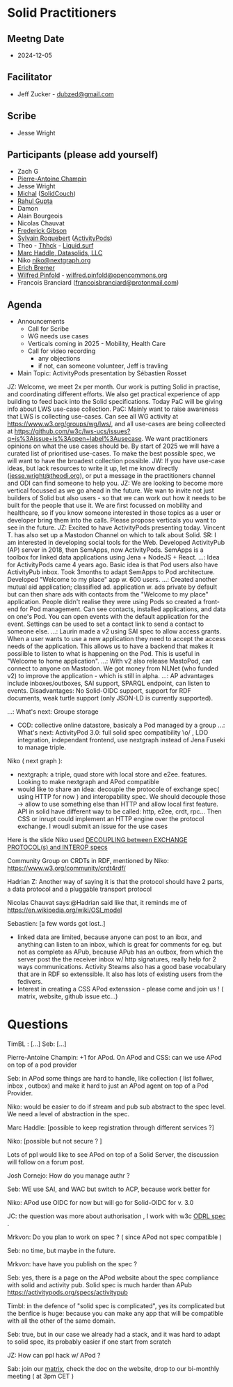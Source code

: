 # Solid Practitioners

## Meetng Date
* 2024-12-05

## Facilitator 
* Jeff Zucker - dubzed@gmail.com

## Scribe
* Jesse Wright

## Participants (please add yourself)
* Zach G
* [Pierre-Antoine Champin](https://champin.net/#pa)
* Jesse Wright
* [Michal](https://id.mrkvon.org) ([SolidCouch](https://github.com/solidcouch))
* [Rahul Gupta](https://cxres.pages.dev/profile#i)
* Damon
* Alain Bourgeois
* Nicolas Chauvat
* [Frederick Gibson ](https://graphmetrix.com/trinpod-server)
* [Sylvain Roquebert](https://github.com/SlyRock) ([ActivityPods](https://activitypods.org/))
* Theo - [Thhck](https://github.com/thhck) -  [Liquid.surf](https://liquid.surf)
* [Marc Haddle, Datasolids, LLC](marc.haddle@datasolids.com) 
* Niko niko@nextgraph.org
* [Erich Bremer](https://bmi.stonybrookmedicine.edu)
* [Wilfred Pinfold](https://opencommons.org)  - wilfred.pinfold@opencommons.org
* Francois Branciard (francoisbranciard@protonmail.com)

## Agenda

* Announcements
    * Call for Scribe
    * WG needs use cases
    * Verticals coming in 2025 - Mobility, Health Care
    * Call for video recording
         * any objections
         * if not, can someone volunteer, Jeff is travling
* Main Topic: ActivityPods presentation by Sébastien Rosset 

JZ: Welcome, we meet 2x per month. Our work is putting Solid in practise, and coordinating different efforts. We also get practical experience of app building to feed back into the Solid specifications. Today PaC will be giving info about LWS use-case collection.
PaC: Mainly want to raise awareness that LWS is collecting use-cases. Can see all WG activity at https://www.w3.org/groups/wg/lws/, and all use-cases are being colleected at https://github.com/w3c/lws-ucs/issues?q=is%3Aissue+is%3Aopen+label%3Ausecase. We want practitioners opinions on what the use cases should be. By start of 2025 we will have a curated list of prioritised use-cases. To make the best possible spec, we will want to have the broadest collection possible.
JW: If you have use-case ideas, but lack resources to write it up, let me know directly (jesse.wright@theodi.org), or put a message in the practitioners channel and ODI can find someone to help you.
JZ: We are looking to become more vertical focussed as we go ahead in the future. We wan to invite not just builders of Solid but also users - so that we can work out how it needs to be built for the people that use it. We are first focussed on mobility and healthcare, so if you know someone interested in those topics as a user or developer bring them into the calls. Please propose verticals you want to see in the future.
JZ: Excited to have ActivityPods presenting today. Vincent T. has also set up a Mastodon Channel on which to talk about Solid.
SR: I am interested in developing social tools for the Web. Developed ActivityPub (AP) server in 2018, then SemApps, now ActivityPods. SemApps is a toolbox for linked data applications using Jena + NodeJS + React.
...: Idea for ActivityPods came 4 years ago. Basic idea is that Pod users also have ActivityPub inbox. Took 3months to adapt SemApps to Pod architecture. Developed "Welcome to my place" app w. 600 users.
...: Created another mutual aid application; classified ad. application w. ads private by default but can then share ads with contacts from the "Welcome to my place" application. People didn't realise they were using Pods so created a front-end for Pod management. Can see contacts, installed applications, and data on one's Pod. You can open events with the default application for the event. Settings can be used to set a contact link to send a contact to someone else.
...: Laurin made a v2 using SAI spec to allow access grants. When a user wants to use a new application they need to accept the access needs of the application. This allows us to have a backend that makes it possiible to listen to what is happening on the Pod. This is useful in "Welcome to home application".
...: With v2 also release MastoPod, can connect to anyone on Mastodon. We got money from NLNet (who funded v2) to improve the application - which is still in alpha. 
...: AP advantages include inboxes/outboxes, SAI support, SPARQL endpoint, can listen to events. Disadvantages: No Solid-OIDC support, support for RDF documents, weak turtle support (only JSON-LD is currently supported).

...: What's next: Groupe storage
 -  COD: collective online datastore, basicaly a Pod managed by a group
...: What's next: ActivityPod 3.0: full solid spec compatibility \o/ , LDO integration, independant frontend, use nextgraph instead of Jena Fuseki to manage triple. 

Niko ( next graph ): 
 - nextgraph: a triple, quad store with local store and e2ee. features. Looking to make nextgraph and APod compatible
 - would like to share an idea: decouple the protocole of exchange spec( using HTTP for now ) and interopability spec. We should decouple those -> allow to use something else than HTTP and allow local first feature. 
API in solid have different way to be called: http, e2ee, crdt, rpc...
Then CSS or inrupt could implement an HTTP engine over the protocol exchange. I woudl submit an issue for the use cases

Here is the slide Niko used [DECOUPLING between EXCHANGE PROTOCOL(s) and INTEROP specs](https://file.nextgraph.org/download/d5f2174d8f2a64a1560c8e0a3dc47771)

Community Group on CRDTs in RDF, mentioned by Niko: https://www.w3.org/community/crdt4rdf/

Hadrian Z: Another way of saying it is that the protocol should have 2 parts, a data protocol and a pluggable transport protocol 

Nicolas Chauvat says:@Hadrian said like that, it reminds me of 
https://en.wikipedia.org/wiki/OSI_model
 

Sebastien: [a few words got lost..] 
 - linked data are limited, because anyone can post to an ibox, and anything can listen to an inbox, which is great for comments for eg. but not as complete as APub, because APub has an outbox, from which the server post the the receiver inbox w/ http signatures, really help for 2 ways communications. Activity Steams also has a good base vocabulary that are in RDF so extenssible. It also has lots of existing users from the fedivers. 
 - Interest in creating a CSS APod extenssion  - please come and join us ! ( matrix, website, github issue etc...)

# Questions

TimBL : [...]
Seb: [...]

Pierre-Antoine Champin: +1 for APod. On APod and CSS: can we use APod on top of a  pod provider

Seb: in APod some things are hard to handle, like collection ( list follwer, inbox , outbox) and make it hard to just an APod agent on top of a Pod Provider.

Niko: would be easier to do if stream and pub sub abstract to the spec level. We need a level of abstraction in the spec. 

Marc Haddle: [possible to keep registration through different services ?] 

Niko: [possible but not secure ? ]

Lots of ppl would like to see APod on top of a Solid Server, the discussion will follow on a  forum post. 

Josh Cornejo: How do you manage authr ? 

Seb: WE use SAI, and WAC but switch to ACP, because work better for 

Niko: APod use OIDC for now but will go for Solid-OIDC for v. 3.0

JC: the question was more about authorisation , I work with w3c [ODRL spec](https://www.w3.org/community/odrl/) . 

Mrkvon: Do you plan to work on spec ? ( since APod not spec compatible )

Seb: no time, but maybe in the future. 

Mrkvon: have have you publish on the spec ? 

Seb: yes, there is a page on the APod website about the spec compliance with solid and activity pub. Solid spec is much harder than APub https://activitypods.org/specs/activitypub

Timbl: in the defence of "solid spec is complicated", yes its complicated but the benfice is huge: because you can make any app that will be compatible with all the other of the same domain. 

Seb: true, but in our case we already had a stack, and it was hard to adapt to solid spec, its probably easier if one start from scratch

JZ: How can ppl hack w/ APod ? 

Sab: join our [matrix](https://matrix.to/#/%23activitypods:matrix.org), check the doc on the website, drop to our bi-monthly meeting ( at 3pm CET )
